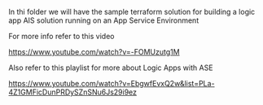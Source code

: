 In thi folder we will have the sample terraform solution for building a logic app AIS solution running on an App Service Environment

For more info refer to this video

https://www.youtube.com/watch?v=-FOMUzutg1M

Also refer to this playlist for more about Logic Apps with ASE

https://www.youtube.com/watch?v=EbgwfEvxQ2w&list=PLa-4Z1GMFicDunPRDySZnSNu6Js29i9ez
